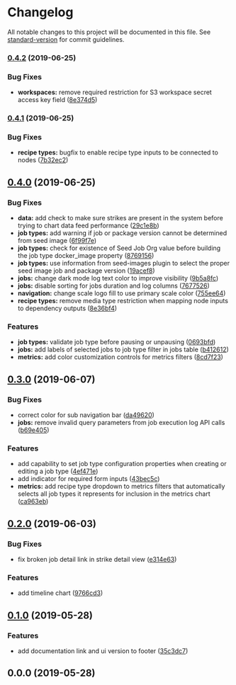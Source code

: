 # Changelog

All notable changes to this project will be documented in this file. See [standard-version](https://github.com/conventional-changelog/standard-version) for commit guidelines.

### [0.4.2](https://github.com-mil///compare/v0.4.1...v0.4.2) (2019-06-25)


### Bug Fixes

* **workspaces:** remove required restriction for S3 workspace secret access key field ([8e374d5](https://github.com-mil///commit/8e374d5))



### [0.4.1](https://github-mil///compare/v0.4.0...v0.4.1) (2019-06-25)


### Bug Fixes

* **recipe types:** bugfix to enable recipe type inputs to be connected to nodes ([7b32ec2](https://github-mil///commit/7b32ec2))



## [0.4.0](https://github.com-mil///compare/v0.3.0...v0.4.0) (2019-06-25)


### Bug Fixes

* **data:** add check to make sure strikes are present in the system before trying to chart data feed performance ([29c1e8b](https://github.com-mil///commit/29c1e8b))
* **job types:** add warning if job or package version cannot be determined from seed image ([6f99f7e](https://github.com-mil///commit/6f99f7e))
* **job types:** check for existence of Seed Job Org value before building the job type docker_image property ([8769156](https://github.com-mil///commit/8769156))
* **job types:** use information from seed-images plugin to select the proper seed image job and package version ([19acef8](https://github.com-mil///commit/19acef8))
* **jobs:** change dark mode log text color to improve visibility ([9b5a8fc](https://github.com-mil///commit/9b5a8fc))
* **jobs:** disable sorting for jobs duration and log columns ([7677526](https://github.com-mil///commit/7677526))
* **navigation:** change scale logo fill to use primary scale color ([755ee64](https://github.com-mil///commit/755ee64))
* **recipe types:** remove media type restriction when mapping node inputs to dependency outputs ([8e36bf4](https://github.com-mil///commit/8e36bf4))


### Features

* **job types:** validate job type before pausing or unpausing ([0693bfd](https://github.com-mil///commit/0693bfd))
* **jobs:** add labels of selected jobs to job type filter in jobs table ([b412612](https://github.com-mil///commit/b412612))
* **metrics:** add color customization controls for metrics filters ([8cd7f23](https://github.com-mil///commit/8cd7f23))



## [0.3.0](https://github.com/ngageoint/scale-ui/compare/v0.2.0...v0.3.0) (2019-06-07)


### Bug Fixes

* correct color for sub navigation bar ([da49620](https://github.com/ngageoint/scale-ui/commit/da49620))
* **jobs:** remove invalid query parameters from job execution log API calls ([b69e405](https://github.com/ngageoint/scale-ui/commit/b69e405))


### Features

* add capability to set job type configuration properties when creating or editing a job type ([4ef471e](https://github.com/ngageoint/scale-ui/commit/4ef471e))
* add indicator for required form inputs ([43bec5c](https://github.com/ngageoint/scale-ui/commit/43bec5c))
* **metrics:** add recipe type dropdown to metrics filters that automatically selects all job types it represents for inclusion in the metrics chart ([ca963eb](https://github.com/ngageoint/scale-ui/commit/ca963eb))



## [0.2.0](https://github.com/ngageoint/scale-ui/compare/v0.1.0...v0.2.0) (2019-06-03)


### Bug Fixes

* fix broken job detail link in strike detail view ([e314e63](https://github.com/ngageoint/scale-ui/commit/e314e63))


### Features

* add timeline chart ([9766cd3](https://github.com/ngageoint/scale-ui/commit/9766cd3))



## [0.1.0](https://github-mil///compare/v0.0.0...v0.1.0) (2019-05-28)


### Features

* add documentation link and ui version to footer ([35c3dc7](https://github-mil///commit/35c3dc7))



## 0.0.0 (2019-05-28)
